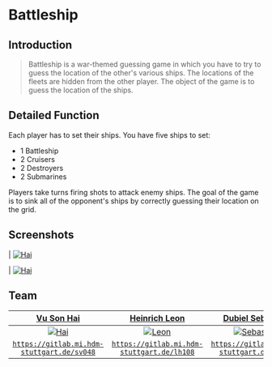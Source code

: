 # Battleship

## Introduction

> Battleship is a war-themed guessing game in which you have to try to guess the location of the other's various ships. The locations of the fleets are hidden from the other player. The object of the game is to guess the location of the ships.

## Detailed Function

Each player has to set their ships. You have five ships to set:

- 1 Battleship
- 2 Cruisers
- 2 Destroyers
- 2 Submarines

Players take turns firing shots to attack enemy ships.
The goal of the game is to sink all of the opponent's ships by correctly guessing their location on the grid.

## Screenshots

| [![Hai](https://i.ibb.co/dLqmVvV/1.png)](https://gitlab.com/haidepzai/battleship-project)

| [![Hai](https://i.ibb.co/gjrTNFH/2.png)](https://gitlab.com/haidepzai/battleship-project)

## Team

| <a href="https://gitlab.mi.hdm-stuttgart.de/sv048" target="_blank">**Vu Son Hai**</a> | <a href="https://gitlab.mi.hdm-stuttgart.de/lh108" target="_blank">**Heinrich Leon**</a> | <a href="https://gitlab.mi.hdm-stuttgart.de/sd114" target="_blank">**Dubiel Sebastian**</a> |
| :---: |:---:| :---:|
| [![Hai](https://gitlab.mi.hdm-stuttgart.de/uploads/-/system/user/avatar/1055/avatar.png?width=400)](https://gitlab.mi.hdm-stuttgart.de/sv048)    | [![Leon](https://gitlab.mi.hdm-stuttgart.de/uploads/-/system/user/avatar/1210/avatar.png?width=400)](https://gitlab.mi.hdm-stuttgart.de/lh108) | [![Sebastian](https://gitlab.mi.hdm-stuttgart.de/uploads/-/system/user/avatar/1208/avatar.png?width=90)](https://gitlab.mi.hdm-stuttgart.de/sd114)  |
| <a href="https://gitlab.mi.hdm-stuttgart.de/sv048" target="_blank">`https://gitlab.mi.hdm-stuttgart.de/sv048`</a> | <a href="https://gitlab.mi.hdm-stuttgart.de/lh108" target="_blank">`https://gitlab.mi.hdm-stuttgart.de/lh108`</a> | <a href="https://gitlab.mi.hdm-stuttgart.de/sd114" target="_blank">`https://gitlab.mi.hdm-stuttgart.de/sd114`</a> |
